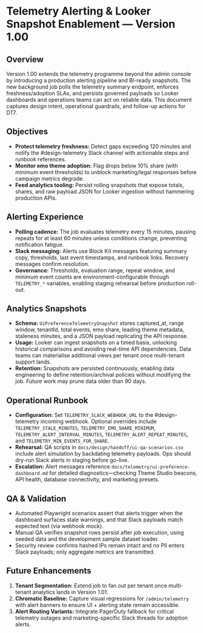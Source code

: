 # Telemetry Alerting & Looker Snapshot Enablement — Version 1.00

## Overview
Version 1.00 extends the telemetry programme beyond the admin console by introducing a production alerting pipeline and BI-ready snapshots. The new background job polls the telemetry summary endpoint, enforces freshness/adoption SLAs, and persists governed payloads so Looker dashboards and operations teams can act on reliable data. This document captures design intent, operational guardrails, and follow-up actions for DT7.

## Objectives
- **Protect telemetry freshness:** Detect gaps exceeding 120 minutes and notify the #design-telemetry Slack channel with actionable steps and runbook references.
- **Monitor emo theme adoption:** Flag drops below 10% share (with minimum event thresholds) to unblock marketing/legal responses before campaign metrics degrade.
- **Feed analytics tooling:** Persist rolling snapshots that expose totals, shares, and raw payload JSON for Looker ingestion without hammering production APIs.

## Alerting Experience
- **Polling cadence:** The job evaluates telemetry every 15 minutes, pausing repeats for at least 60 minutes unless conditions change, preventing notification fatigue.
- **Slack messaging:** Alerts use Block Kit messages featuring summary copy, thresholds, last event timestamps, and runbook links. Recovery messages confirm resolution.
- **Governance:** Thresholds, evaluation range, repeat window, and minimum event counts are environment-configurable through `TELEMETRY_*` variables, enabling staging rehearsal before production roll-out.

## Analytics Snapshots
- **Schema:** `UiPreferenceTelemetrySnapshot` stores captured_at, range window, tenantId, total events, emo share, leading theme metadata, staleness minutes, and a JSON payload replicating the API response.
- **Usage:** Looker can ingest snapshots on a timed basis, unlocking historical comparisons and avoiding real-time API dependencies. Data teams can materialise additional views per tenant once multi-tenant support lands.
- **Retention:** Snapshots are persisted continuously, enabling data engineering to define retention/archival policies without modifying the job. Future work may prune data older than 90 days.

## Operational Runbook
- **Configuration:** Set `TELEMETRY_SLACK_WEBHOOK_URL` to the #design-telemetry incoming webhook. Optional overrides include `TELEMETRY_STALE_MINUTES`, `TELEMETRY_EMO_SHARE_MINIMUM`, `TELEMETRY_ALERT_INTERVAL_MINUTES`, `TELEMETRY_ALERT_REPEAT_MINUTES`, and `TELEMETRY_MIN_EVENTS_FOR_SHARE`.
- **Rehearsal:** QA scripts in `docs/design/handoff/ui-qa-scenarios.csv` include alert simulation by backdating telemetry payloads. Ops should dry-run Slack alerts in staging before go-live.
- **Escalation:** Alert messages reference `docs/telemetry/ui-preference-dashboard.md` for detailed diagnostics—checking Theme Studio beacons, API health, database connectivity, and marketing presets.

## QA & Validation
- Automated Playwright scenarios assert that alerts trigger when the dashboard surfaces stale warnings, and that Slack payloads match expected text (via webhook mock).
- Manual QA verifies snapshot rows persist after job execution, using seeded data and the development sample dataset loader.
- Security review confirms hashed IPs remain intact and no PII enters Slack payloads; only aggregate metrics are transmitted.

## Future Enhancements
1. **Tenant Segmentation:** Extend job to fan out per tenant once multi-tenant analytics lands in Version 1.01.
2. **Chromatic Baseline:** Capture visual regressions for `/admin/telemetry` with alert banners to ensure UI + alerting state remain accessible.
3. **Alert Routing Variants:** Integrate PagerDuty fallback for critical telemetry outages and marketing-specific Slack threads for adoption alerts.

